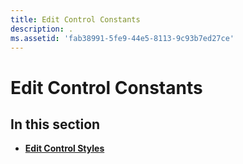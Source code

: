 ```yaml
---
title: Edit Control Constants
description: .
ms.assetid: 'fab38991-5fe9-44e5-8113-9c93b7ed27ce'
---
```


# Edit Control Constants

## In this section

-   [**Edit Control Styles**](edit-control-styles.md)

 

 




